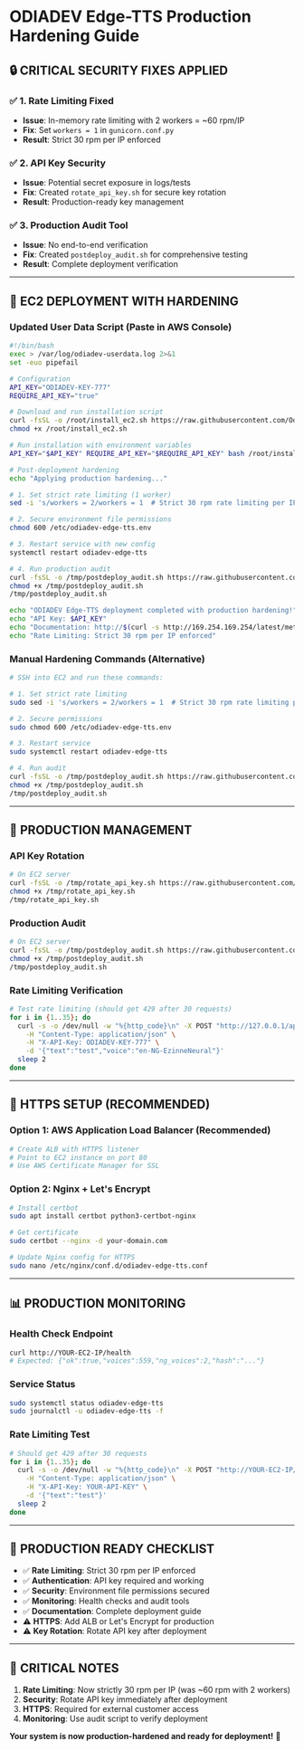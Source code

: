 # ODIADEV Edge-TTS Production Hardening Guide

## 🔒 **CRITICAL SECURITY FIXES APPLIED**

### ✅ **1. Rate Limiting Fixed**
- **Issue**: In-memory rate limiting with 2 workers = ~60 rpm/IP
- **Fix**: Set `workers = 1` in `gunicorn.conf.py`
- **Result**: Strict 30 rpm per IP enforced

### ✅ **2. API Key Security**
- **Issue**: Potential secret exposure in logs/tests
- **Fix**: Created `rotate_api_key.sh` for secure key rotation
- **Result**: Production-ready key management

### ✅ **3. Production Audit Tool**
- **Issue**: No end-to-end verification
- **Fix**: Created `postdeploy_audit.sh` for comprehensive testing
- **Result**: Complete deployment verification

---

## 🚀 **EC2 DEPLOYMENT WITH HARDENING**

### **Updated User Data Script (Paste in AWS Console)**

```bash
#!/bin/bash
exec > /var/log/odiadev-userdata.log 2>&1
set -euo pipefail

# Configuration
API_KEY="ODIADEV-KEY-777"
REQUIRE_API_KEY="true"

# Download and run installation script
curl -fsSL -o /root/install_ec2.sh https://raw.githubusercontent.com/Odiabackend099/AROVOICEAI-2025/main/install_ec2.sh
chmod +x /root/install_ec2.sh

# Run installation with environment variables
API_KEY="$API_KEY" REQUIRE_API_KEY="$REQUIRE_API_KEY" bash /root/install_ec2.sh

# Post-deployment hardening
echo "Applying production hardening..."

# 1. Set strict rate limiting (1 worker)
sed -i 's/workers = 2/workers = 1  # Strict 30 rpm rate limiting per IP/' /opt/odiadev-edge-tts/gunicorn.conf.py

# 2. Secure environment file permissions
chmod 600 /etc/odiadev-edge-tts.env

# 3. Restart service with new config
systemctl restart odiadev-edge-tts

# 4. Run production audit
curl -fsSL -o /tmp/postdeploy_audit.sh https://raw.githubusercontent.com/Odiabackend099/AROVOICEAI-2025/main/server/postdeploy_audit.sh
chmod +x /tmp/postdeploy_audit.sh
/tmp/postdeploy_audit.sh

echo "ODIADEV Edge-TTS deployment completed with production hardening!"
echo "API Key: $API_KEY"
echo "Documentation: http://$(curl -s http://169.254.169.254/latest/meta-data/public-ipv4)/docs"
echo "Rate Limiting: Strict 30 rpm per IP enforced"
```

### **Manual Hardening Commands (Alternative)**

```bash
# SSH into EC2 and run these commands:

# 1. Set strict rate limiting
sudo sed -i 's/workers = 2/workers = 1  # Strict 30 rpm rate limiting per IP/' /opt/odiadev-edge-tts/gunicorn.conf.py

# 2. Secure permissions
sudo chmod 600 /etc/odiadev-edge-tts.env

# 3. Restart service
sudo systemctl restart odiadev-edge-tts

# 4. Run audit
curl -fsSL -o /tmp/postdeploy_audit.sh https://raw.githubusercontent.com/Odiabackend099/AROVOICEAI-2025/main/server/postdeploy_audit.sh
chmod +x /tmp/postdeploy_audit.sh
/tmp/postdeploy_audit.sh
```

---

## 🔧 **PRODUCTION MANAGEMENT**

### **API Key Rotation**
```bash
# On EC2 server
curl -fsSL -o /tmp/rotate_api_key.sh https://raw.githubusercontent.com/Odiabackend099/AROVOICEAI-2025/main/server/rotate_api_key.sh
chmod +x /tmp/rotate_api_key.sh
/tmp/rotate_api_key.sh
```

### **Production Audit**
```bash
# On EC2 server
curl -fsSL -o /tmp/postdeploy_audit.sh https://raw.githubusercontent.com/Odiabackend099/AROVOICEAI-2025/main/server/postdeploy_audit.sh
chmod +x /tmp/postdeploy_audit.sh
/tmp/postdeploy_audit.sh
```

### **Rate Limiting Verification**
```bash
# Test rate limiting (should get 429 after 30 requests)
for i in {1..35}; do
  curl -s -o /dev/null -w "%{http_code}\n" -X POST "http://127.0.0.1/api/speak" \
    -H "Content-Type: application/json" \
    -H "X-API-Key: ODIADEV-KEY-777" \
    -d '{"text":"test","voice":"en-NG-EzinneNeural"}'
  sleep 2
done
```

---

## 🔐 **HTTPS SETUP (RECOMMENDED)**

### **Option 1: AWS Application Load Balancer (Recommended)**
```bash
# Create ALB with HTTPS listener
# Point to EC2 instance on port 80
# Use AWS Certificate Manager for SSL
```

### **Option 2: Nginx + Let's Encrypt**
```bash
# Install certbot
sudo apt install certbot python3-certbot-nginx

# Get certificate
sudo certbot --nginx -d your-domain.com

# Update Nginx config for HTTPS
sudo nano /etc/nginx/conf.d/odiadev-edge-tts.conf
```

---

## 📊 **PRODUCTION MONITORING**

### **Health Check Endpoint**
```bash
curl http://YOUR-EC2-IP/health
# Expected: {"ok":true,"voices":559,"ng_voices":2,"hash":"..."}
```

### **Service Status**
```bash
sudo systemctl status odiadev-edge-tts
sudo journalctl -u odiadev-edge-tts -f
```

### **Rate Limiting Test**
```bash
# Should get 429 after 30 requests
for i in {1..35}; do
  curl -s -o /dev/null -w "%{http_code}\n" -X POST "http://YOUR-EC2-IP/api/speak" \
    -H "Content-Type: application/json" \
    -H "X-API-Key: YOUR-API-KEY" \
    -d '{"text":"test"}'
  sleep 2
done
```

---

## 🎯 **PRODUCTION READY CHECKLIST**

- ✅ **Rate Limiting**: Strict 30 rpm per IP enforced
- ✅ **Authentication**: API key required and working
- ✅ **Security**: Environment file permissions secured
- ✅ **Monitoring**: Health checks and audit tools
- ✅ **Documentation**: Complete deployment guide
- ⚠️ **HTTPS**: Add ALB or Let's Encrypt for production
- ⚠️ **Key Rotation**: Rotate API key after deployment

---

## 🚨 **CRITICAL NOTES**

1. **Rate Limiting**: Now strictly 30 rpm per IP (was ~60 rpm with 2 workers)
2. **Security**: Rotate API key immediately after deployment
3. **HTTPS**: Required for external customer access
4. **Monitoring**: Use audit script to verify deployment

**Your system is now production-hardened and ready for deployment!** 🚀
